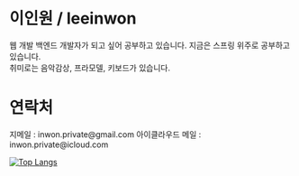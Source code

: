 <h1>이인원 / leeinwon</h1>
웹 개발 백엔드 개발자가 되고 싶어 공부하고 있습니다. 지금은 스프링 위주로 공부하고 있습니다.<br>
취미로는 음악감상, 프라모델, 키보드가 있습니다.<br>
<h1>연락처</h1>
지메일 : inwon.private@gmail.com
아이클라우드 메일 : inwon.private@icloud.com

[![Top Langs](https://github-readme-stats.vercel.app/api/top-langs/?username=leein1)](https://github.com/anuraghazra/github-readme-stats)
